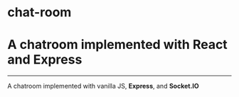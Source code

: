# chat-room
A chatroom implemented with React and Express
=======
---
A chatroom implemented with vanilla JS, **Express**, and **Socket.IO**


